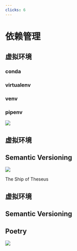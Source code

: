 ```yaml
---
clicks: 6
---
```


# 依赖管理

<show at="0-4">
<v-clicks>

## 虚拟环境
### conda
### virtualenv
### venv
### pipenv
</v-clicks>

<Loc>

![](https://pic1.zhimg.com/80/v2-bac758cebcafd42a5cb9d8837b8072f4_720w.webp)
</Loc>
</show>

<show at="5">

## 虚拟环境
## Semantic Versioning

<Loc>

![](https://pica.zhimg.com/70/v2-cb39c2323d77075b5f25e1edb6efe575_1440w.avis)

The Ship of Theseus
</Loc>
</show>

<show at="6">

## 虚拟环境
## Semantic Versioning
## Poetry

<Loc>

![](https://pic1.zhimg.com/70/v2-03947467337ccb37dd50ba6b2467e606_1440w.avis)
</Loc>
</show>
